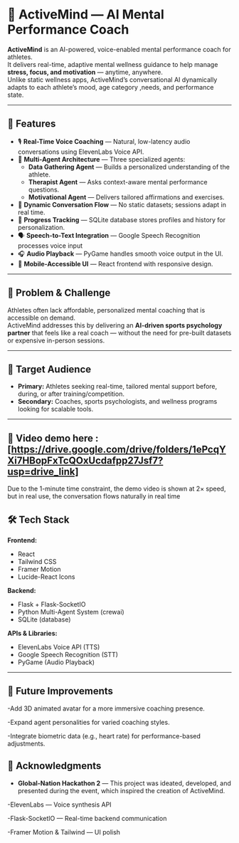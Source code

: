 # 🧠 ActiveMind — AI Mental Performance Coach

**ActiveMind** is an AI-powered, voice-enabled mental performance coach for athletes.  
It delivers real-time, adaptive mental wellness guidance to help manage **stress, focus, and motivation** — anytime, anywhere.  
Unlike static wellness apps, ActiveMind’s conversational AI dynamically adapts to each athlete’s mood, age category ,needs, and performance state.

---

## 🚀 Features

- 🎙 **Real-Time Voice Coaching** — Natural, low-latency audio conversations using ElevenLabs Voice API.  
- 🤖 **Multi-Agent Architecture** — Three specialized agents:
  - **Data Gathering Agent** — Builds a personalized understanding of the athlete.
  - **Therapist Agent** — Asks context-aware mental performance questions.
  - **Motivational Agent** — Delivers tailored affirmations and exercises.
- 🧩 **Dynamic Conversation Flow** — No static datasets; sessions adapt in real time.
- 📂 **Progress Tracking** — SQLite database stores profiles and history for personalization.
- 🗣 **Speech-to-Text Integration** — Google Speech Recognition processes voice input 
- 🎧 **Audio Playback** — PyGame handles smooth voice output in the UI.
- 📱 **Mobile-Accessible UI** — React frontend with responsive design.

---

## 🎯 Problem & Challenge

Athletes often lack affordable, personalized mental coaching that is accessible on demand.  
ActiveMind addresses this by delivering an **AI-driven sports psychology partner** that feels like a real coach — without the need for pre-built datasets or expensive in-person sessions.

---

## 👥 Target Audience

- **Primary:** Athletes seeking real-time, tailored mental support before, during, or after training/competition.  
- **Secondary:** Coaches, sports psychologists, and wellness programs looking for scalable tools.

---
## 🤖 Video demo here : [https://drive.google.com/drive/folders/1ePcqYXi7HBopFxTcQOxUcdafpp27Jsf7?usp=drive_link]
Due to the 1-minute time constraint, the demo video is shown at 2× speed, but in real use, the conversation flows naturally in real time


## 🛠 Tech Stack

**Frontend:**
- React  
- Tailwind CSS  
- Framer Motion  
- Lucide-React Icons

**Backend:**
- Flask + Flask-SocketIO  
- Python Multi-Agent System (crewai)
- SQLite (database)

**APIs & Libraries:**
- ElevenLabs Voice API (TTS)  
- Google Speech Recognition (STT)  
- PyGame (Audio Playback)  

---

## 🔮 Future Improvements

   -Add 3D animated avatar for a more immersive coaching presence.

   -Expand agent personalities for varied coaching styles.

   -Integrate biometric data (e.g., heart rate) for performance-based adjustments.

 ## 👏 Acknowledgments
 
  - **Global-Nation Hackathon 2** — This project was ideated, developed, and presented during the event, which inspired the creation of ActiveMind.

  -ElevenLabs — Voice synthesis API

  -Flask-SocketIO — Real-time backend communication

  -Framer Motion & Tailwind — UI polish  
  

